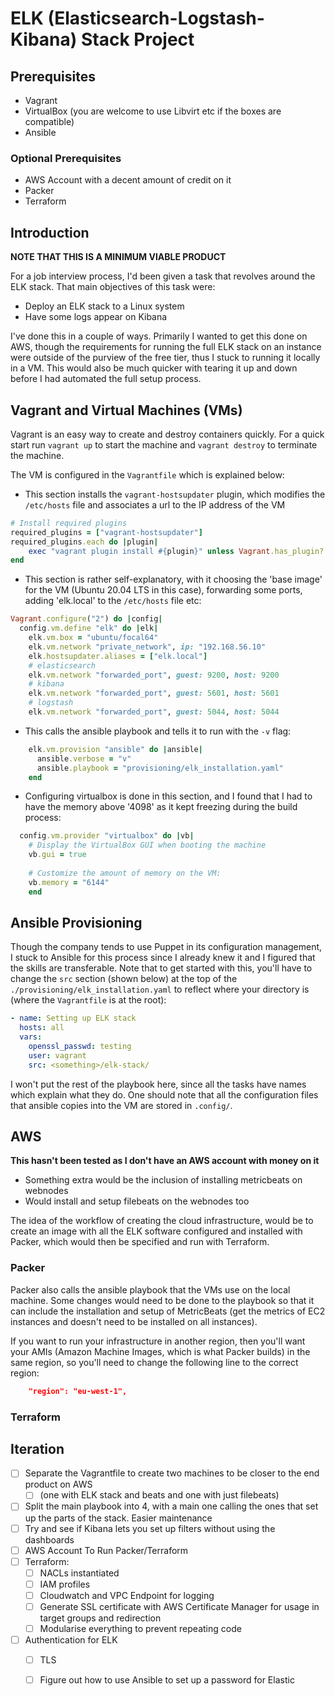 # ELK (Elasticsearch-Logstash-Kibana) Stack Project

## Prerequisites
* Vagrant
* VirtualBox (you are welcome to use Libvirt etc if the boxes are compatible)
* Ansible

### Optional Prerequisites
* AWS Account with a decent amount of credit on it
* Packer
* Terraform

## Introduction

**NOTE THAT THIS IS A MINIMUM VIABLE PRODUCT**

For a job interview process, I'd been given a task that revolves around the ELK stack. That main objectives of this task were:
* Deploy an ELK stack to a Linux system
* Have some logs appear on Kibana

I've done this in a couple of ways. Primarily I wanted to get this done on AWS, though the requirements for running the full ELK stack on an instance were outside of the purview of the free tier, thus I stuck to running it locally in a VM. This would also be much quicker with tearing it up and down before I had automated the full setup process.

## Vagrant and Virtual Machines (VMs)

Vagrant is an easy way to create and destroy containers quickly. For a quick start run `vagrant up` to start the machine and `vagrant destroy` to terminate the machine.

The VM is configured in the `Vagrantfile` which is explained below:

* This section installs the `vagrant-hostsupdater` plugin, which modifies the `/etc/hosts` file and associates a url to the IP address of the VM

```ruby
# Install required plugins
required_plugins = ["vagrant-hostsupdater"]
required_plugins.each do |plugin|
    exec "vagrant plugin install #{plugin}" unless Vagrant.has_plugin? plugin
end
```
* This section is rather self-explanatory, with it choosing the 'base image' for the VM (Ubuntu 20.04 LTS in this case), forwarding some ports, adding 'elk.local' to the `/etc/hosts` file etc:

```ruby
Vagrant.configure("2") do |config|
  config.vm.define "elk" do |elk|
    elk.vm.box = "ubuntu/focal64"
    elk.vm.network "private_network", ip: "192.168.56.10"
    elk.hostsupdater.aliases = ["elk.local"]
    # elasticsearch
    elk.vm.network "forwarded_port", guest: 9200, host: 9200
    # kibana
    elk.vm.network "forwarded_port", guest: 5601, host: 5601
    # logstash
    elk.vm.network "forwarded_port", guest: 5044, host: 5044
```

* This calls the ansible playbook and tells it to run with the `-v` flag:
```ruby
    elk.vm.provision "ansible" do |ansible|
      ansible.verbose = "v"
      ansible.playbook = "provisioning/elk_installation.yaml"
	end
```

* Configuring virtualbox is done in this section, and I found that I had to have the memory above '4098' as it kept freezing during the build process:
```ruby
  config.vm.provider "virtualbox" do |vb|
    # Display the VirtualBox GUI when booting the machine
    vb.gui = true
  
    # Customize the amount of memory on the VM:
    vb.memory = "6144"
	end
```

## Ansible Provisioning

Though the company tends to use Puppet in its configuration management, I stuck to Ansible for this process since I already knew it and I figured that the skills are transferable. Note that to get started with this, you'll have to change the `src` section (shown below) at the top of the `./provisioning/elk_installation.yaml` to reflect where your directory is (where the `Vagrantfile` is at the root):

```yaml
- name: Setting up ELK stack
  hosts: all
  vars:
    openssl_passwd: testing
    user: vagrant
    src: <something>/elk-stack/
```
I won't put the rest of the playbook here, since all the tasks have names which explain what they do. One should note that all the configuration files that ansible copies into the VM are stored in `.config/`.

## AWS
**This hasn't been tested as I don't have an AWS account with money on it**
* Something extra would be the inclusion of installing metricbeats on webnodes
* Would install and setup filebeats on the webnodes too

The idea of the workflow of creating the cloud infrastructure, would be to create an image with all the ELK software configured and installed with Packer, which would then be specified and run with Terraform.

### Packer

Packer also calls the ansible playbook that the VMs use on the local machine. Some changes would need to be done to the playbook so that it can include the installation and setup of MetricBeats (get the metrics of EC2 instances and doesn't need to be installed on all instances).

If you want to run your infrastructure in another region, then you'll want your AMIs (Amazon Machine Images, which is what Packer builds) in the same region, so you'll need to change the following line to the correct region:
```json
	"region": "eu-west-1",
```

### Terraform

## Iteration
* [ ] Separate the Vagrantfile to create two machines to be closer to the end product on AWS
	* [ ] (one with ELK stack and beats and one with just filebeats)
* [ ] Split the main playbook into 4, with a main one calling the ones that set up the parts of the stack. Easier maintenance
* [ ] Try and see if Kibana lets you set up filters without using the dashboards
* [ ] AWS Account To Run Packer/Terraform
* [ ] Terraform:
	* [ ] NACLs instantiated
	* [ ] IAM profiles
	* [ ] Cloudwatch and VPC Endpoint for logging
	* [ ] Generate SSL certificate with AWS Certificate Manager for usage in target groups and redirection
	* [ ] Modularise everything to prevent repeating code
* [ ] Authentication for ELK
	* [ ] TLS
	* [ ] Figure out how to use Ansible to set up a password for Elastic


